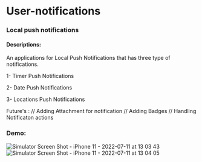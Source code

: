 # User-notifications
### Local push notifications 
#### Descriptions: 
An applications for Local Push Notifications that has three type of notifications.

1- Timer Push Notifications  

2- Date  Push Notifications

3- Locations Push Notifications

Future's :  // Adding Attachment for notification 
            // Adding Badges 
            // Handling Notificaton actions
            
### Demo: 
![Simulator Screen Shot - iPhone 11 - 2022-07-11 at 13 03 43](https://user-images.githubusercontent.com/108693860/178242094-b96c4f33-49ff-4fd1-ba1e-d1516c04f072.png)
![Simulator Screen Shot - iPhone 11 - 2022-07-11 at 13 04 05](https://user-images.githubusercontent.com/108693860/178242101-326046f8-9abb-4183-ae59-a54d8e98a0c1.png)
